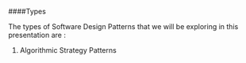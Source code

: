 
####Types

<p>The types of Software Design Patterns that we will be exploring in this presentation are :</p>

1. Algorithmic Strategy Patterns
